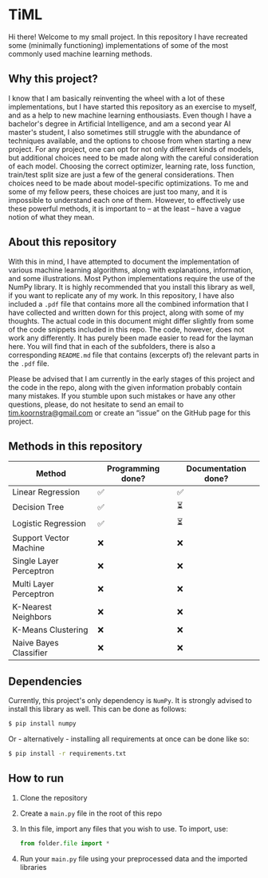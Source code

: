 # TiML

Hi there! Welcome to my small project. In this repository I have recreated some (minimally functioning) implementations of some of the most commonly used machine learning methods.

## Why this project?

I know that I am basically reinventing the wheel with a lot of these implementations, but I have started this repository as an exercise to myself, and as a help to new machine learning enthousiasts. Even though I have a bachelor's degree in Artificial Intelligence, and am a second year AI master's student, I also sometimes still struggle with the abundance of techniques available, and the options to choose from when starting a new project. For any project, one can opt for not only different kinds of models, but additional choices need to be made along with the careful consideration of each model. Choosing the correct optimizer, learning rate, loss function, train/test split size are just a few of the general considerations. Then choices need to be made about model-specific optimizations. To me and some of my fellow peers, these choices are just too many, and it is impossible to understand each one of them. However, to effectively use these powerful methods, it is important to – at the least – have a vague notion of what they mean.

## About this repository

With this in mind, I have attempted to document the implementation of various machine learning algorithms, along with explanations, information, and some illustrations. Most Python implementations require the use of the NumPy library. It is highly recommended that you install this library as well, if you want to replicate any of my work. In this repository, I have also included a `.pdf` file that contains more all the combined information that I have collected and written down for this project, along with some of my thoughts. The actual code in this document might differ slightly from some of the code snippets included in this repo. The code, however, does not work any differently. It has purely been made easier to read for the layman here.
You will find that in each of the subfolders, there is also a corresponding `README.md` file that contains (excerpts of) the relevant parts in the `.pdf` file.

Please be advised that I am currently in the early stages of this project and the code in the repo, along with the given information probably contain many mistakes. If you stumble upon such mistakes or have any other questions, please, do not hesitate to send an email to tim.koornstra@gmail.com or create an “issue” on the GitHub page for this project.

## Methods in this repository
| Method                  | Programming done? | Documentation done? |
|-------------------------|-------------------|---------------------|
| Linear Regression       | ✅                 | ✅                   |
| Decision Tree           | ✅                 | ⏳                   |
| Logistic Regression     | ✅                 | ⏳                   |
| Support Vector Machine  | ❌                 | ❌                   |
| Single Layer Perceptron | ❌                 | ❌                   |
| Multi Layer Perceptron  | ❌                 | ❌                   |
| K-Nearest Neighbors     | ❌                 | ❌                   |
| K-Means Clustering      | ❌                 | ❌                   |
| Naive Bayes Classifier  | ❌                 | ❌                   |

## Dependencies

Currently, this project's only dependency is `NumPy`. It is strongly advised to install this library as well. This can be done as follows:

```bash
$ pip install numpy
```

Or - alternatively - installing all requirements at once can be done like so:

```bash
$ pip install -r requirements.txt
```

## How to run

1. Clone the repository
2. Create a `main.py` file in the root of this repo
3. In this file, import any files that you wish to use. To import, use:

    ```py
    from folder.file import *
    ```

4. Run your `main.py` file using your preprocessed data and the imported libraries

